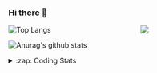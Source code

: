### Hi there 👋

<!--
**tao8687/tao8687** is a ✨ _special_ ✨ repository because its `README.md` (this file) appears on your GitHub profile.

Here are some ideas to get you started:

- 🔭 I’m currently working on ...
- 🌱 I’m currently learning ...
- 👯 I’m looking to collaborate on ...
- 🤔 I’m looking for help with ...
- 💬 Ask me about ...
- 📫 How to reach me: ...
- 😄 Pronouns: ...
- ⚡ Fun fact: ...
-->

<img align='right' src="https://media.giphy.com/media/M9gbBd9nbDrOTu1Mqx/giphy.gif" width="240">

  
![Top Langs](https://github-readme-stats.vercel.app/api/top-langs/?username=tao8687&layout=compact&title_color=23238E&text_color=A67D3D)

![Anurag's github stats](https://github-readme-stats.vercel.app/api?username=tao8687&show_icons=true&&text_color=A67D3D&title_color=23238E&show_icons=false&count_private=true&hide=stars)

<details>
  <summary>:zap: Coding Stats</summary>
  <br>
    
<!--START_SECTION:waka-->
![Code Time](http://img.shields.io/badge/Code%20Time-1%2C402%20hrs%2039%20mins-blue)

![Profile Views](http://img.shields.io/badge/Profile%20Views-1-blue)

**🐱 My GitHub Data** 

> 📦 1.5 MB Used in GitHub's Storage 
 > 
> 🏆 25 Contributions in the Year 2024
 > 
> 🚫 Not Opted to Hire
 > 
> 📜 50 Public Repositories 
 > 
> 🔑 23 Private Repositories 
 > 
**I'm an Early 🐤** 

```text
🌞 Morning                1260 commits        ██████████████████████░░░   86.01 % 
🌆 Daytime                84 commits          █░░░░░░░░░░░░░░░░░░░░░░░░   05.73 % 
🌃 Evening                117 commits         ██░░░░░░░░░░░░░░░░░░░░░░░   07.99 % 
🌙 Night                  4 commits           ░░░░░░░░░░░░░░░░░░░░░░░░░   00.27 % 
```
📅 **I'm Most Productive on Wednesday** 

```text
Monday                   212 commits         ████░░░░░░░░░░░░░░░░░░░░░   14.47 % 
Tuesday                  199 commits         ███░░░░░░░░░░░░░░░░░░░░░░   13.58 % 
Wednesday                263 commits         ████░░░░░░░░░░░░░░░░░░░░░   17.95 % 
Thursday                 190 commits         ███░░░░░░░░░░░░░░░░░░░░░░   12.97 % 
Friday                   206 commits         ████░░░░░░░░░░░░░░░░░░░░░   14.06 % 
Saturday                 202 commits         ███░░░░░░░░░░░░░░░░░░░░░░   13.79 % 
Sunday                   193 commits         ███░░░░░░░░░░░░░░░░░░░░░░   13.17 % 
```


📊 **This Week I Spent My Time On** 

```text
🕑︎ Time Zone: Asia/Shanghai

💬 Programming Languages: 
CMake                    1 hr 3 mins         ███████████████████████░░   90.03 % 
Other                    4 mins              ██░░░░░░░░░░░░░░░░░░░░░░░   06.17 % 
C++                      1 min               █░░░░░░░░░░░░░░░░░░░░░░░░   02.73 % 
Markdown                 0 secs              ░░░░░░░░░░░░░░░░░░░░░░░░░   00.55 % 
XML                      0 secs              ░░░░░░░░░░░░░░░░░░░░░░░░░   00.36 % 

🔥 Editors: 
VS Code                  1 hr 10 mins        █████████████████████████   100.00 % 

🐱‍💻 Projects: 
ys-robot-simulation      1 hr 4 mins         ███████████████████████░░   91.40 % 
tracked_vehicle_demo     4 mins              ██░░░░░░░░░░░░░░░░░░░░░░░   06.17 % 
BBAVectors-tensortt-deplo1 min               █░░░░░░░░░░░░░░░░░░░░░░░░   02.43 % 

💻 Operating System: 
Linux                    1 hr 10 mins        █████████████████████████   100.00 % 
```

**I Mostly Code in Python** 

```text
Python                   9 repos             ████████░░░░░░░░░░░░░░░░░   31.03 % 
C++                      7 repos             ██████░░░░░░░░░░░░░░░░░░░   24.14 % 
JavaScript               2 repos             ██░░░░░░░░░░░░░░░░░░░░░░░   06.90 % 
Batchfile                1 repo              █░░░░░░░░░░░░░░░░░░░░░░░░   03.45 % 
HTML                     1 repo              █░░░░░░░░░░░░░░░░░░░░░░░░   03.45 % 
```



**Timeline**

![Lines of Code chart](https://raw.githubusercontent.com/tao8687/tao8687/master/assets/bar_graph.png)


 Last Updated on 25/01/2024 01:16:54 UTC
<!--END_SECTION:waka-->
</details>
